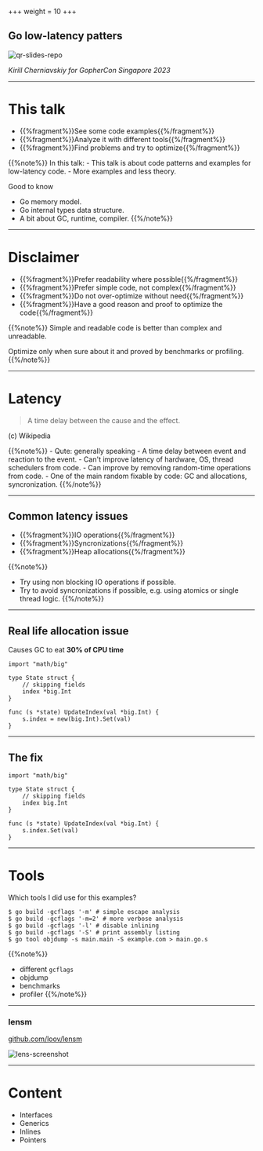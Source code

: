 +++
weight = 10
+++

## Go low-latency patters

![qr-slides-repo](images/qr-slides-repo.png)

*Kirill Cherniavskiy for
GopherCon Singapore 2023*

---

# This talk

 - {{%fragment%}}See some code examples{{%/fragment%}}
 - {{%fragment%}}Analyze it with different tools{{%/fragment%}}
 - {{%fragment%}}Find problems and try to optimize{{%/fragment%}}

{{%note%}}
    In this  talk:
     - This talk is about code patterns and examples
     for low-latency code.
     - More examples and less theory.

Good to know

 - Go memory model.
 - Go internal types data structure.
 - A bit about GC, runtime, compiler.
{{%/note%}}

---

# Disclaimer

 - {{%fragment%}}Prefer readability where possible{{%/fragment%}}
 - {{%fragment%}}Prefer simple code, not complex{{%/fragment%}}
 - {{%fragment%}}Do not over-optimize without need{{%/fragment%}}
 - {{%fragment%}}Have a good reason and proof to optimize the code{{%/fragment%}}

{{%note%}}
Simple and readable code is better than
complex and unreadable.

Optimize only when sure about it and proved
by benchmarks or profiling.
{{%/note%}}

---

# Latency

> A time delay between the cause and the effect.

(c) Wikipedia

{{%note%}}
    - Qute: generally speaking
    - A time delay between event and reaction to the event.
    - Can't improve latency of hardware, OS,
    thread schedulers from code.
    - Can improve by removing random-time
    operations from code.
    - One of the main random fixable by code:
    GC and allocations, syncronization.
{{%/note%}}

---

## Common latency issues

 - {{%fragment%}}IO operations{{%/fragment%}}
 - {{%fragment%}}Syncronizations{{%/fragment%}}
 - {{%fragment%}}Heap allocations{{%/fragment%}}

{{%note%}}
 - Try using non blocking IO operations if possible.
 - Try to avoid syncronizations if possible,
 e.g. using atomics or single thread logic.
{{%/note%}}

---

## Real life allocation issue

Causes GC to eat **30% of CPU time**

```go{}
import "math/big"

type State struct {
    // skipping fields
    index *big.Int
}

func (s *state) UpdateIndex(val *big.Int) {
    s.index = new(big.Int).Set(val)
}
```

---

## The fix

```go{}
import "math/big"

type State struct {
    // skipping fields
    index big.Int
}

func (s *state) UpdateIndex(val *big.Int) {
    s.index.Set(val)
}
```

---

# Tools

Which tools I did use for this examples?


```sh{1-4|5}
$ go build -gcflags '-m' # simple escape analysis
$ go build -gcflags '-m=2' # more verbose analysis
$ go build -gcflags '-l' # disable inlining
$ go build -gcflags '-S' # print assembly listing
$ go tool objdump -s main.main -S example.com > main.go.s
```

{{%note%}}
 - different `gcflags`
 - objdump
 - benchmarks
 - profiler
{{%/note%}}

---

### lensm

[github.com/loov/lensm](https://github.com/loov/lensm)

![lens-screenshot](images/lensm.png)

---


# Content

 - Interfaces
 - Generics
 - Inlines
 - Pointers
